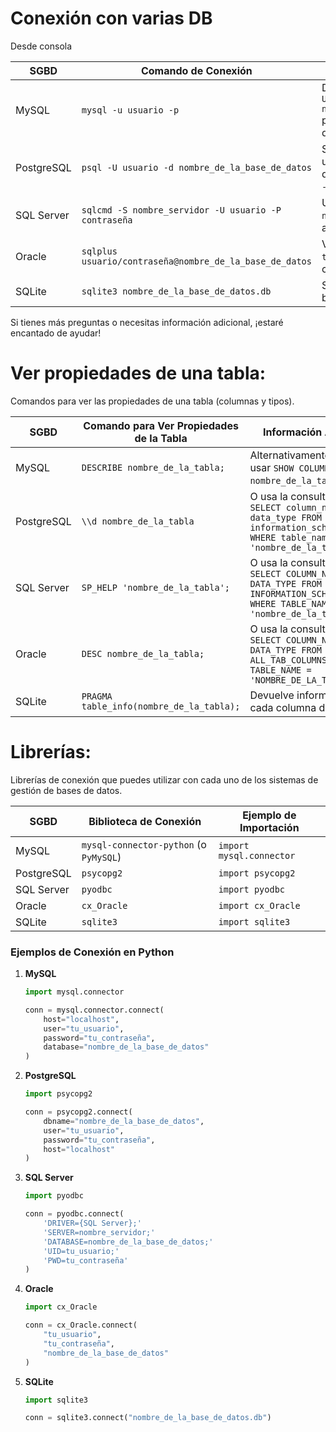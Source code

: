# Conexión con varias DB

Desde consola

| SGBD | Comando de Conexión | Información Adicional |
| --- | --- | --- |
| MySQL | `mysql -u usuario -p` | Después de conectarte, usa `USE nombre_de_la_base_de_datos;` para seleccionar la base de datos. |
| PostgreSQL | `psql -U usuario -d nombre_de_la_base_de_datos` | Se te pedirá contraseña del usuario. Para la base de datos por defecto, usa `psql -U usuario`. |
| SQL Server | `sqlcmd -S nombre_servidor -U usuario -P contraseña` | Usa `sqlcmd -S nombre_servidor -E` para autenticación de Windows. |
| Oracle | `sqlplus usuario/contraseña@nombre_de_la_base_de_datos` | Verifica la configuración de `tnsnames.ora` para conexiones de red. |
| SQLite | `sqlite3 nombre_de_la_base_de_datos.db` | Se conecta directamente a la base de datos especificada. |

Si tienes más preguntas o necesitas información adicional, ¡estaré encantado de ayudar!

# Ver propiedades de una tabla:

Comandos para ver las propiedades de una tabla (columnas y tipos).

| SGBD | Comando para Ver Propiedades de la Tabla | Información Adicional |
| --- | --- | --- |
| MySQL | `DESCRIBE nombre_de_la_tabla;` | Alternativamente, puedes usar `SHOW COLUMNS FROM nombre_de_la_tabla;`. |
| PostgreSQL | `\\d nombre_de_la_tabla` | O usa la consulta SQL: `SELECT column_name, data_type FROM information_schema.columns WHERE table_name = 'nombre_de_la_tabla';` |
| SQL Server | `SP_HELP 'nombre_de_la_tabla';` | O usa la consulta SQL: `SELECT COLUMN_NAME, DATA_TYPE FROM INFORMATION_SCHEMA.COLUMNS WHERE TABLE_NAME = 'nombre_de_la_tabla';` |
| Oracle | `DESC nombre_de_la_tabla;` | O usa la consulta SQL: `SELECT COLUMN_NAME, DATA_TYPE FROM ALL_TAB_COLUMNS WHERE TABLE_NAME = 'NOMBRE_DE_LA_TABLA';` |
| SQLite | `PRAGMA table_info(nombre_de_la_tabla);` | Devuelve información sobre cada columna de la tabla. |

# Librerías:

Librerías de conexión que puedes utilizar con cada uno de los sistemas de gestión de bases de datos.

| SGBD | Biblioteca de Conexión | Ejemplo de Importación |
| --- | --- | --- |
| MySQL | `mysql-connector-python` (o `PyMySQL`) | `import mysql.connector` |
| PostgreSQL | `psycopg2` | `import psycopg2` |
| SQL Server | `pyodbc` | `import pyodbc` |
| Oracle | `cx_Oracle` | `import cx_Oracle` |
| SQLite | `sqlite3` | `import sqlite3` |

### Ejemplos de Conexión en Python

1. **MySQL**
    
    ```python
    import mysql.connector
    
    conn = mysql.connector.connect(
        host="localhost",
        user="tu_usuario",
        password="tu_contraseña",
        database="nombre_de_la_base_de_datos"
    )
    
    ```
    
2. **PostgreSQL**
    
    ```python
    import psycopg2
    
    conn = psycopg2.connect(
        dbname="nombre_de_la_base_de_datos",
        user="tu_usuario",
        password="tu_contraseña",
        host="localhost"
    )
    
    ```
    
3. **SQL Server**
    
    ```python
    import pyodbc
    
    conn = pyodbc.connect(
        'DRIVER={SQL Server};'
        'SERVER=nombre_servidor;'
        'DATABASE=nombre_de_la_base_de_datos;'
        'UID=tu_usuario;'
        'PWD=tu_contraseña'
    )
    
    ```
    
4. **Oracle**
    
    ```python
    import cx_Oracle
    
    conn = cx_Oracle.connect(
        "tu_usuario",
        "tu_contraseña",
        "nombre_de_la_base_de_datos"
    )
    
    ```
    
5. **SQLite**
    
    ```python
    import sqlite3
    
    conn = sqlite3.connect("nombre_de_la_base_de_datos.db")
    
    ```